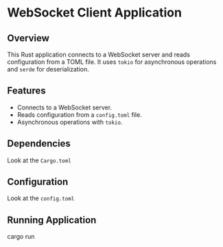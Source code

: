 # WebSocket Client Application

## Overview

This Rust application connects to a WebSocket server and reads configuration from a TOML file. It uses `tokio` for asynchronous operations and `serde` for deserialization.

## Features

- Connects to a WebSocket server.
- Reads configuration from a `config.toml` file.
- Asynchronous operations with `tokio`.

## Dependencies

Look at the `Cargo.toml`

## Configuration

Look at the `config.toml`

## Running Application

cargo run
